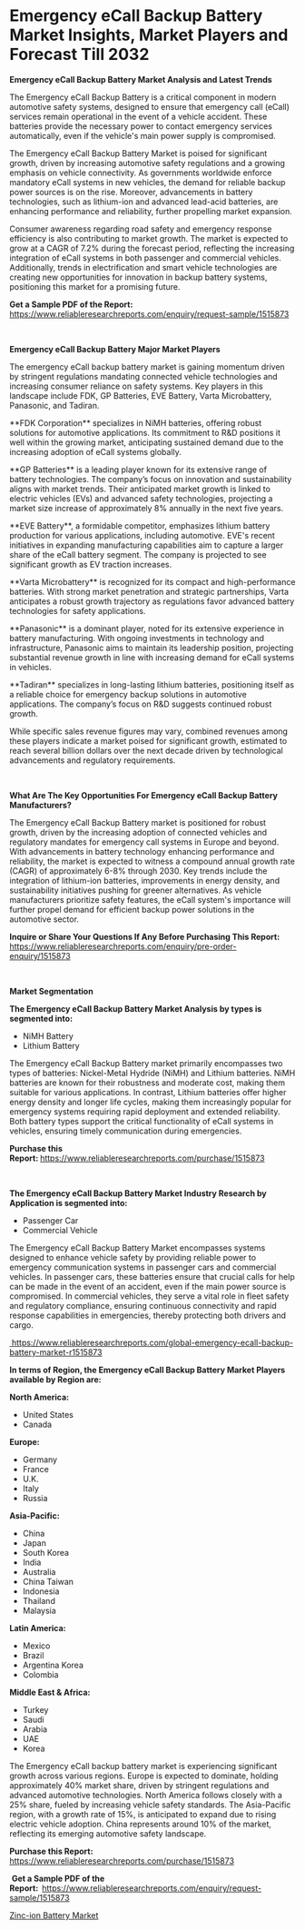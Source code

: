 <p><h1>Emergency eCall Backup Battery Market Insights, Market Players and Forecast Till 2032</h1></p><p><strong>Emergency eCall Backup Battery Market Analysis and Latest Trends</strong></p>
<p><p>The Emergency eCall Backup Battery is a critical component in modern automotive safety systems, designed to ensure that emergency call (eCall) services remain operational in the event of a vehicle accident. These batteries provide the necessary power to contact emergency services automatically, even if the vehicle's main power supply is compromised.</p><p>The Emergency eCall Backup Battery Market is poised for significant growth, driven by increasing automotive safety regulations and a growing emphasis on vehicle connectivity. As governments worldwide enforce mandatory eCall systems in new vehicles, the demand for reliable backup power sources is on the rise. Moreover, advancements in battery technologies, such as lithium-ion and advanced lead-acid batteries, are enhancing performance and reliability, further propelling market expansion.</p><p>Consumer awareness regarding road safety and emergency response efficiency is also contributing to market growth. The market is expected to grow at a CAGR of 7.2% during the forecast period, reflecting the increasing integration of eCall systems in both passenger and commercial vehicles. Additionally, trends in electrification and smart vehicle technologies are creating new opportunities for innovation in backup battery systems, positioning this market for a promising future.</p></p>
<p><strong>Get a Sample PDF of the Report:&nbsp;</strong> <a href="https://www.reliableresearchreports.com/enquiry/request-sample/1515873?utm_campaign=2957&utm_medium=2&utm_source=Github&utm_content=ia&utm_term=29032025&utm_id=emergency-ecall-backup-battery">https://www.reliableresearchreports.com/enquiry/request-sample/1515873</a></p>
<p>&nbsp;</p>
<p><strong>Emergency eCall Backup Battery Major Market Players</strong></p>
<p><p>The emergency eCall backup battery market is gaining momentum driven by stringent regulations mandating connected vehicle technologies and increasing consumer reliance on safety systems. Key players in this landscape include FDK, GP Batteries, EVE Battery, Varta Microbattery, Panasonic, and Tadiran.</p><p>**FDK Corporation** specializes in NiMH batteries, offering robust solutions for automotive applications. Its commitment to R&D positions it well within the growing market, anticipating sustained demand due to the increasing adoption of eCall systems globally.</p><p>**GP Batteries** is a leading player known for its extensive range of battery technologies. The company’s focus on innovation and sustainability aligns with market trends. Their anticipated market growth is linked to electric vehicles (EVs) and advanced safety technologies, projecting a market size increase of approximately 8% annually in the next five years.</p><p>**EVE Battery**, a formidable competitor, emphasizes lithium battery production for various applications, including automotive. EVE's recent initiatives in expanding manufacturing capabilities aim to capture a larger share of the eCall battery segment. The company is projected to see significant growth as EV traction increases.</p><p>**Varta Microbattery** is recognized for its compact and high-performance batteries. With strong market penetration and strategic partnerships, Varta anticipates a robust growth trajectory as regulations favor advanced battery technologies for safety applications.</p><p>**Panasonic** is a dominant player, noted for its extensive experience in battery manufacturing. With ongoing investments in technology and infrastructure, Panasonic aims to maintain its leadership position, projecting substantial revenue growth in line with increasing demand for eCall systems in vehicles.</p><p>**Tadiran** specializes in long-lasting lithium batteries, positioning itself as a reliable choice for emergency backup solutions in automotive applications. The company’s focus on R&D suggests continued robust growth.</p><p>While specific sales revenue figures may vary, combined revenues among these players indicate a market poised for significant growth, estimated to reach several billion dollars over the next decade driven by technological advancements and regulatory requirements.</p></p>
<p>&nbsp;</p>
<p><strong>What Are The Key Opportunities For Emergency eCall Backup Battery Manufacturers?</strong></p>
<p><p>The Emergency eCall Backup Battery market is positioned for robust growth, driven by the increasing adoption of connected vehicles and regulatory mandates for emergency call systems in Europe and beyond. With advancements in battery technology enhancing performance and reliability, the market is expected to witness a compound annual growth rate (CAGR) of approximately 6-8% through 2030. Key trends include the integration of lithium-ion batteries, improvements in energy density, and sustainability initiatives pushing for greener alternatives. As vehicle manufacturers prioritize safety features, the eCall system's importance will further propel demand for efficient backup power solutions in the automotive sector.</p></p>
<p><strong>Inquire or Share Your Questions If Any Before Purchasing This Report:</strong> <a href="https://www.reliableresearchreports.com/enquiry/pre-order-enquiry/1515873?utm_campaign=2957&utm_medium=2&utm_source=Github&utm_content=ia&utm_term=29032025&utm_id=emergency-ecall-backup-battery">https://www.reliableresearchreports.com/enquiry/pre-order-enquiry/1515873</a></p>
<p>&nbsp;</p>
<p><strong>Market Segmentation</strong></p>
<p><strong>The Emergency eCall Backup Battery Market Analysis by types is segmented into:</strong></p>
<p><ul><li>NiMH Battery</li><li>Lithium Battery</li></ul></p>
<p><p>The Emergency eCall Backup Battery market primarily encompasses two types of batteries: Nickel-Metal Hydride (NiMH) and Lithium batteries. NiMH batteries are known for their robustness and moderate cost, making them suitable for various applications. In contrast, Lithium batteries offer higher energy density and longer life cycles, making them increasingly popular for emergency systems requiring rapid deployment and extended reliability. Both battery types support the critical functionality of eCall systems in vehicles, ensuring timely communication during emergencies.</p></p>
<p><strong>Purchase this Report:&nbsp;</strong><a href="https://www.reliableresearchreports.com/purchase/1515873?utm_campaign=2957&utm_medium=2&utm_source=Github&utm_content=ia&utm_term=29032025&utm_id=emergency-ecall-backup-battery">https://www.reliableresearchreports.com/purchase/1515873</a></p>
<p>&nbsp;</p>
<p><strong>The Emergency eCall Backup Battery Market Industry Research by Application is segmented into:</strong></p>
<p><ul><li>Passenger Car</li><li>Commercial Vehicle</li></ul></p>
<p><p>The Emergency eCall Backup Battery Market encompasses systems designed to enhance vehicle safety by providing reliable power to emergency communication systems in passenger cars and commercial vehicles. In passenger cars, these batteries ensure that crucial calls for help can be made in the event of an accident, even if the main power source is compromised. In commercial vehicles, they serve a vital role in fleet safety and regulatory compliance, ensuring continuous connectivity and rapid response capabilities in emergencies, thereby protecting both drivers and cargo.</p></p>
<p><a href="https://www.reliableresearchreports.com/global-emergency-ecall-backup-battery-market-r1515873?utm_campaign=2957&utm_medium=2&utm_source=Github&utm_content=ia&utm_term=29032025&utm_id=emergency-ecall-backup-battery">&nbsp;https://www.reliableresearchreports.com/global-emergency-ecall-backup-battery-market-r1515873</a></p>
<p><strong>In terms of Region, the Emergency eCall Backup Battery Market Players available by Region are:</strong></p>
<p>
    <p> <strong> North America: </strong>
        <ul>
            <li>United States</li>
            <li>Canada</li>
        </ul>
        </p> 
    <p> <strong> Europe: </strong>
        <ul>
            <li>Germany</li>
            <li>France</li>
            <li>U.K.</li>
            <li>Italy</li>
            <li>Russia</li>
        </ul>
        </p> 
    <p> <strong> Asia-Pacific: </strong>
        <ul>
            <li>China</li>
            <li>Japan</li>
            <li>South Korea</li>
            <li>India</li>
            <li>Australia</li>
            <li>China Taiwan</li>
            <li>Indonesia</li>
            <li>Thailand</li>
            <li>Malaysia</li>
        </ul>
        </p> 
    <p> <strong> Latin America: </strong>
        <ul>
            <li>Mexico</li>
            <li>Brazil</li>
            <li>Argentina Korea</li>
            <li>Colombia</li>
        </ul>
        </p> 
    <p> <strong> Middle East & Africa: </strong>
        <ul>
            <li>Turkey</li>
            <li>Saudi</li>
            <li>Arabia</li>
            <li>UAE</li>
            <li>Korea</li>
        </ul>
    </p>
    </p>
<p><p>The Emergency eCall backup battery market is experiencing significant growth across various regions. Europe is expected to dominate, holding approximately 40% market share, driven by stringent regulations and advanced automotive technologies. North America follows closely with a 25% share, fueled by increasing vehicle safety standards. The Asia-Pacific region, with a growth rate of 15%, is anticipated to expand due to rising electric vehicle adoption. China represents around 10% of the market, reflecting its emerging automotive safety landscape.</p></p>
<p><strong>Purchase this Report: </strong><a href="https://www.reliableresearchreports.com/purchase/1515873?utm_campaign=2957&utm_medium=2&utm_source=Github&utm_content=ia&utm_term=29032025&utm_id=emergency-ecall-backup-battery">https://www.reliableresearchreports.com/purchase/1515873</a></p>
<p>&nbsp;<strong>Get a Sample PDF of the Report:&nbsp;&nbsp;</strong><a href="https://www.reliableresearchreports.com/enquiry/request-sample/1515873?utm_campaign=2957&utm_medium=2&utm_source=Github&utm_content=ia&utm_term=29032025&utm_id=emergency-ecall-backup-battery">https://www.reliableresearchreports.com/enquiry/request-sample/1515873</a></p>
<p><strong></strong></p>
<p><p><a href="https://github.com/popupioo/Market-Research-Report-List-1/blob/main/zinc-ion-battery-market.md?utm_campaign=2957&utm_medium=2&utm_source=Github&utm_content=ia&utm_term=29032025&utm_id=emergency-ecall-backup-battery">Zinc-ion Battery Market</a></p></p>